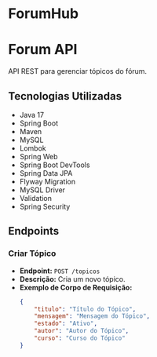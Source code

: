 # ForumHub
 
# Forum API

API REST para gerenciar tópicos do fórum.

## Tecnologias Utilizadas

- Java 17
- Spring Boot
- Maven
- MySQL
- Lombok
- Spring Web
- Spring Boot DevTools
- Spring Data JPA
- Flyway Migration
- MySQL Driver
- Validation
- Spring Security

## Endpoints

### Criar Tópico

- **Endpoint:** `POST /topicos`
- **Descrição:** Cria um novo tópico.
- **Exemplo de Corpo de Requisição:**
  ```json
  {
      "titulo": "Título do Tópico",
      "mensagem": "Mensagem do Tópico",
      "estado": "Ativo",
      "autor": "Autor do Tópico",
      "curso": "Curso do Tópico"
  }
